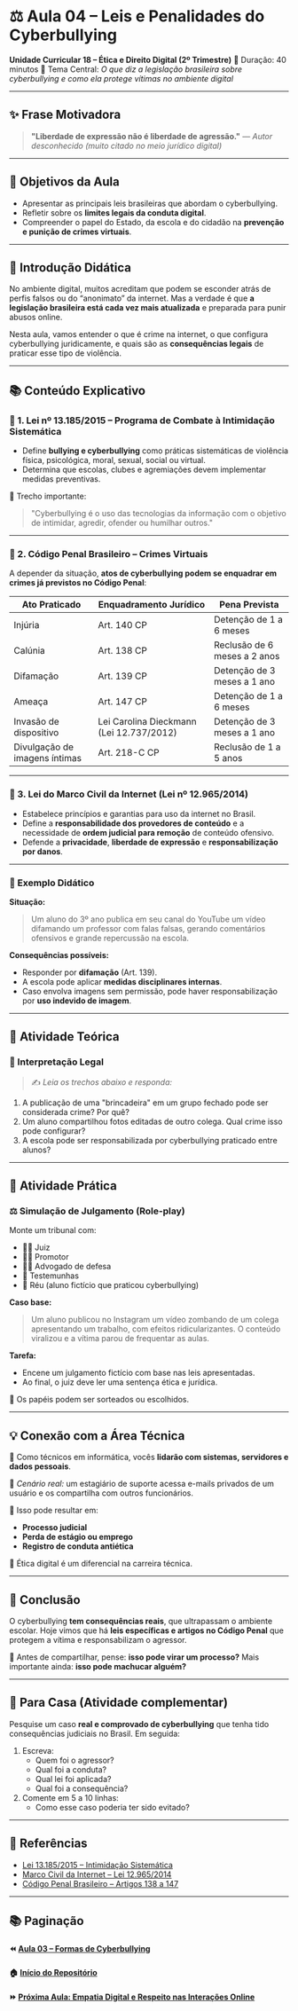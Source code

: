 # ⚖️ Aula 04 – Leis e Penalidades do Cyberbullying

**Unidade Curricular 18 – Ética e Direito Digital (2º Trimestre)**
 📆 Duração: 40 minutos
 🎯 Tema Central: *O que diz a legislação brasileira sobre cyberbullying e como ela protege vítimas no ambiente digital*

------

## ✨ Frase Motivadora

> **"Liberdade de expressão não é liberdade de agressão."**
>  — *Autor desconhecido (muito citado no meio jurídico digital)*

------

## 🎯 Objetivos da Aula

- Apresentar as principais leis brasileiras que abordam o cyberbullying.
- Refletir sobre os **limites legais da conduta digital**.
- Compreender o papel do Estado, da escola e do cidadão na **prevenção e punição de crimes virtuais**.

------

## 🧠 Introdução Didática

No ambiente digital, muitos acreditam que podem se esconder atrás de perfis falsos ou do “anonimato” da internet. Mas a verdade é que **a legislação brasileira está cada vez mais atualizada** e preparada para punir abusos online.

Nesta aula, vamos entender o que é crime na internet, o que configura cyberbullying juridicamente, e quais são as **consequências legais** de praticar esse tipo de violência.

------

## 📚 Conteúdo Explicativo

### 📜 1. Lei nº 13.185/2015 – Programa de Combate à Intimidação Sistemática

- Define **bullying e cyberbullying** como práticas sistemáticas de violência física, psicológica, moral, sexual, social ou virtual.
- Determina que escolas, clubes e agremiações devem implementar medidas preventivas.

📌 Trecho importante:

> "Cyberbullying é o uso das tecnologias da informação com o objetivo de intimidar, agredir, ofender ou humilhar outros."

------

### 📜 2. Código Penal Brasileiro – Crimes Virtuais

A depender da situação, **atos de cyberbullying podem se enquadrar em crimes já previstos no Código Penal**:

| Ato Praticado                 | Enquadramento Jurídico                   | Pena Prevista                |
| ----------------------------- | ---------------------------------------- | ---------------------------- |
| Injúria                       | Art. 140 CP                              | Detenção de 1 a 6 meses      |
| Calúnia                       | Art. 138 CP                              | Reclusão de 6 meses a 2 anos |
| Difamação                     | Art. 139 CP                              | Detenção de 3 meses a 1 ano  |
| Ameaça                        | Art. 147 CP                              | Detenção de 1 a 6 meses      |
| Invasão de dispositivo        | Lei Carolina Dieckmann (Lei 12.737/2012) | Detenção de 3 meses a 1 ano  |
| Divulgação de imagens íntimas | Art. 218-C CP                            | Reclusão de 1 a 5 anos       |

------

### 📜 3. Lei do Marco Civil da Internet (Lei nº 12.965/2014)

- Estabelece princípios e garantias para uso da internet no Brasil.
- Define a **responsabilidade dos provedores de conteúdo** e a necessidade de **ordem judicial para remoção** de conteúdo ofensivo.
- Defende a **privacidade**, **liberdade de expressão** e **responsabilização por danos**.

------

### 🧩 Exemplo Didático

**Situação:**

> Um aluno do 3º ano publica em seu canal do YouTube um vídeo difamando um professor com falas falsas, gerando comentários ofensivos e grande repercussão na escola.

**Consequências possíveis:**

- Responder por **difamação** (Art. 139).
- A escola pode aplicar **medidas disciplinares internas**.
- Caso envolva imagens sem permissão, pode haver responsabilização por **uso indevido de imagem**.

------

## 🧪 Atividade Teórica

### 📄 Interpretação Legal

> ✍️ *Leia os trechos abaixo e responda:*

1. A publicação de uma "brincadeira" em um grupo fechado pode ser considerada crime? Por quê?
2. Um aluno compartilhou fotos editadas de outro colega. Qual crime isso pode configurar?
3. A escola pode ser responsabilizada por cyberbullying praticado entre alunos?

------

## 🧠 Atividade Prática

### ⚖️ Simulação de Julgamento (Role-play)

Monte um tribunal com:

- 👩‍⚖️ Juiz
- 👨‍⚖️ Promotor
- 👩‍💼 Advogado de defesa
- 👩 Testemunhas
- 👨 Réu (aluno fictício que praticou cyberbullying)

**Caso base:**

> Um aluno publicou no Instagram um vídeo zombando de um colega apresentando um trabalho, com efeitos ridicularizantes. O conteúdo viralizou e a vítima parou de frequentar as aulas.

**Tarefa:**

- Encene um julgamento fictício com base nas leis apresentadas.
- Ao final, o juiz deve ler uma sentença ética e jurídica.

📌 Os papéis podem ser sorteados ou escolhidos.

------

## 💡 Conexão com a Área Técnica

🔐 Como técnicos em informática, vocês **lidarão com sistemas, servidores e dados pessoais**.

📌 *Cenário real:* um estagiário de suporte acessa e-mails privados de um usuário e os compartilha com outros funcionários.

🔻 Isso pode resultar em:

- **Processo judicial**
- **Perda de estágio ou emprego**
- **Registro de conduta antiética**

📢 Ética digital é um diferencial na carreira técnica.

------

## 🧭 Conclusão

O cyberbullying **tem consequências reais**, que ultrapassam o ambiente escolar. Hoje vimos que há **leis específicas e artigos no Código Penal** que protegem a vítima e responsabilizam o agressor.

📢 Antes de compartilhar, pense: **isso pode virar um processo?**
 Mais importante ainda: **isso pode machucar alguém?**

------

## 📝 Para Casa (Atividade complementar)

Pesquise um caso **real e comprovado de cyberbullying** que tenha tido consequências judiciais no Brasil. Em seguida:

1. Escreva:
   - Quem foi o agressor?
   - Qual foi a conduta?
   - Qual lei foi aplicada?
   - Qual foi a consequência?
2. Comente em 5 a 10 linhas:
   - Como esse caso poderia ter sido evitado?

------

## 🔗 Referências

- [Lei 13.185/2015 – Intimidação Sistemática](http://www.planalto.gov.br/ccivil_03/_ato2015-2018/2015/lei/l13185.htm)
- [Marco Civil da Internet – Lei 12.965/2014](http://www.planalto.gov.br/ccivil_03/_ato2014-2015/2014/lei/l12965.htm)
- [Código Penal Brasileiro – Artigos 138 a 147](http://www.planalto.gov.br/ccivil_03/decreto-lei/Del2848compilado.htm)

------

## 📚 Paginação

#### ⏪ [Aula 03 – Formas de Cyberbullying](https://chatgpt.com/g/g-p-67a127ac6b748191b56707d3b253f5cc-uc18/c/68122427-23a8-8003-841c-8ff74467f250#)

#### 🏠 [Início do Repositório](https://github.com/prof-andrericardo/uc18-etica_direito_digital)

#### ⏩ [Próxima Aula: Empatia Digital e Respeito nas Interações Online](https://chatgpt.com/g/g-p-67a127ac6b748191b56707d3b253f5cc-uc18/c/68122427-23a8-8003-841c-8ff74467f250#)

